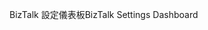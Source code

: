 <span data-ttu-id="df12b-101">BizTalk 設定儀表板</span><span class="sxs-lookup"><span data-stu-id="df12b-101">BizTalk Settings Dashboard</span></span>